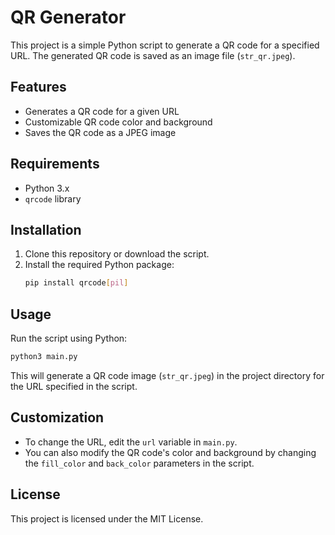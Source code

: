 # QR Generator

This project is a simple Python script to generate a QR code for a specified URL. The generated QR code is saved as an image file (`str_qr.jpeg`).

## Features
- Generates a QR code for a given URL
- Customizable QR code color and background
- Saves the QR code as a JPEG image

## Requirements
- Python 3.x
- `qrcode` library

## Installation
1. Clone this repository or download the script.
2. Install the required Python package:
   ```bash
   pip install qrcode[pil]
   ```

## Usage
Run the script using Python:
```bash
python3 main.py
```
This will generate a QR code image (`str_qr.jpeg`) in the project directory for the URL specified in the script.

## Customization
- To change the URL, edit the `url` variable in `main.py`.
- You can also modify the QR code's color and background by changing the `fill_color` and `back_color` parameters in the script.

## License
This project is licensed under the MIT License.
